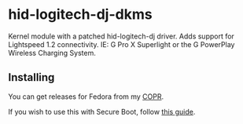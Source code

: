 # hid-logitech-dj-dkms
Kernel module with a patched hid-logitech-dj driver. Adds support for Lightspeed 1.2 connectivity. IE: G Pro X Superlight or the G PowerPlay Wireless Charging System.

## Installing

You can get releases for Fedora from my [COPR](https://copr.fedorainfracloud.org/coprs/kylegospo/hid-logitech-dj-dkms/).

If you wish to use this with Secure Boot, follow [this guide](https://gist.github.com/KyleGospo/9adbe078d1d7f160ae43c091df98f773).